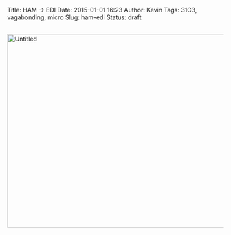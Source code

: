 Title: HAM -> EDI
Date: 2015-01-01 16:23
Author: Kevin
Tags: 31C3, vagabonding, micro
Slug: ham-edi
Status: draft

<br /><a data-flickr-embed="true" href="https://www.flickr.com/photos/Kevinisageek/23393215426/in/album-72157659518140073/" title="Untitled"><img src="https://farm1.staticflickr.com/668/23393215426_4dbfeba31c_c.jpg" width="800" height="450" alt="Untitled" /></a>
